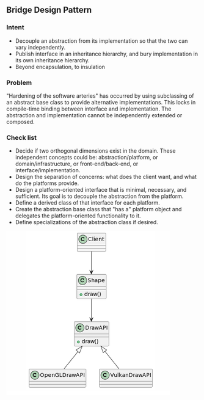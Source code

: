 ## Bridge Design Pattern
### Intent
* Decouple an abstraction from its implementation so that the two can vary independently.
* Publish interface in an inheritance hierarchy, and bury implementation in its own inheritance hierarchy.
* Beyond encapsulation, to insulation
### Problem
"Hardening of the software arteries" has occurred by using subclassing of an abstract base class to provide alternative implementations. This locks in compile-time binding between interface and implementation. The abstraction and implementation cannot be independently extended or composed.
### Check list
* Decide if two orthogonal dimensions exist in the domain. These independent concepts could be: abstraction/platform, or domain/infrastructure, or front-end/back-end, or interface/implementation.
* Design the separation of concerns: what does the client want, and what do the platforms provide.
* Design a platform-oriented interface that is minimal, necessary, and sufficient. Its goal is to decouple the abstraction from the platform.
* Define a derived class of that interface for each platform.
* Create the abstraction base class that "has a" platform object and delegates the platform-oriented functionality to it.
* Define specializations of the abstraction class if desired.

![image](./Bridge.png)
